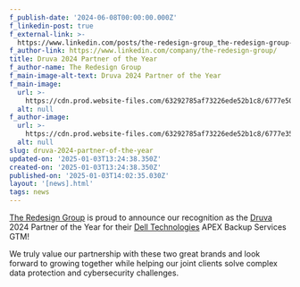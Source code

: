 ```yaml
---
f_publish-date: '2024-06-08T00:00:00.000Z'
f_linkedin-post: true
f_external-link: >-
  https://www.linkedin.com/posts/the-redesign-group_the-redesign-group-is-proud-to-announce-our-activity-7188941621684588546-ELDt?utm_source=share&utm_medium=member_desktop
f_author-link: https://www.linkedin.com/company/the-redesign-group/
title: Druva 2024 Partner of the Year
f_author-name: The Redesign Group
f_main-image-alt-text: Druva 2024 Partner of the Year
f_main-image:
  url: >-
    https://cdn.prod.website-files.com/63292785af73226ede52b1c8/6777e5028709e3fd2074c8e8_1713977245352.avif
  alt: null
f_author-image:
  url: >-
    https://cdn.prod.website-files.com/63292785af73226ede52b1c8/6777e35abab0ca2a01dd6496_the_redesign_group_logo.avif
  alt: null
slug: druva-2024-partner-of-the-year
updated-on: '2025-01-03T13:24:38.350Z'
created-on: '2025-01-03T13:24:38.350Z'
published-on: '2025-01-03T14:02:35.030Z'
layout: '[news].html'
tags: news
---
```


[The Redesign Group](https://www.linkedin.com/company/the-redesign-group/) is proud to announce our recognition as the [Druva](https://www.linkedin.com/company/druva/) 2024 Partner of the Year for their [Dell Technologies](https://www.linkedin.com/company/delltechnologies/) APEX Backup Services GTM!

We truly value our partnership with these two great brands and look forward to growing together while helping our joint clients solve complex data protection and cybersecurity challenges.
